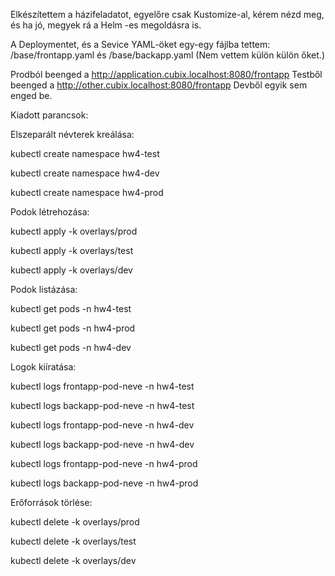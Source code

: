 Elkészítettem a házifeladatot, egyelőre csak Kustomize-al, kérem nézd meg, és ha jó, megyek rá a Helm -es megoldásra is.

A Deploymentet, és a Sevice YAML-öket egy-egy fájlba tettem: /base/frontapp.yaml és /base/backapp.yaml
(Nem vettem külön külön őket.)

Prodból beenged a http://application.cubix.localhost:8080/frontapp
Testből beenged a http://other.cubix.localhost:8080/frontapp
Devből egyik sem enged be.

Kiadott parancsok:

Elszeparált névterek kreálása:

kubectl create namespace hw4-test

kubectl create namespace hw4-dev

kubectl create namespace hw4-prod


Podok létrehozása:

kubectl apply -k overlays/prod

kubectl apply -k overlays/test

kubectl apply -k overlays/dev

Podok listázása:

kubectl get pods -n hw4-test

kubectl get pods -n hw4-prod

kubectl get pods -n hw4-dev

Logok kiíratása:

kubectl logs frontapp-pod-neve -n hw4-test

kubectl logs backapp-pod-neve -n hw4-test

kubectl logs frontapp-pod-neve -n hw4-dev

kubectl logs backapp-pod-neve -n hw4-dev

kubectl logs frontapp-pod-neve -n hw4-prod

kubectl logs backapp-pod-neve -n hw4-prod

Erőforrások törlése:

kubectl delete -k overlays/prod

kubectl delete -k overlays/test

kubectl delete -k overlays/dev





